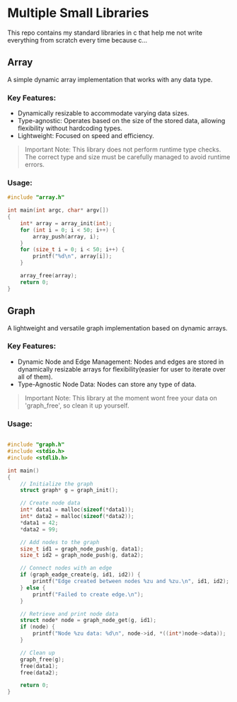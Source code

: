 # Multiple Small Libraries

This repo contains my standard libraries in c that help me not write everything from scratch every time because c...


## Array

A simple dynamic array implementation that works with any data type.

### Key Features:

- Dynamically resizable to accommodate varying data sizes.
- Type-agnostic: Operates based on the size of the stored data, allowing flexibility without hardcoding types.
- Lightweight: Focused on speed and efficiency.

>Important Note:
This library does not perform runtime type checks. The correct type and size must be carefully managed to avoid runtime errors.

### Usage:

```c
#include "array.h"

int main(int argc, char* argv[])
{
    int* array = array_init(int);
    for (int i = 0; i < 50; i++) {
        array_push(array, i);
    }
    for (size_t i = 0; i < 50; i++) {
        printf("%d\n", array[i]);
    }

    array_free(array);
    return 0;
}
```

## Graph

A lightweight and versatile graph implementation based on dynamic arrays.

### Key Features:

- Dynamic Node and Edge Management: Nodes and edges are stored in dynamically resizable arrays for flexibility(easier for user to iterate over all of them).
- Type-Agnostic Node Data: Nodes can store any type of data.

>Important Note:
This library at the moment wont free your data on 'graph_free', so clean it up yourself.

### Usage:

```c

#include "graph.h"
#include <stdio.h>
#include <stdlib.h>

int main()
{
    // Initialize the graph
    struct graph* g = graph_init();

    // Create node data
    int* data1 = malloc(sizeof(*data1));
    int* data2 = malloc(sizeof(*data2));
    *data1 = 42;
    *data2 = 99;

    // Add nodes to the graph
    size_t id1 = graph_node_push(g, data1);
    size_t id2 = graph_node_push(g, data2);

    // Connect nodes with an edge
    if (graph_eadge_create(g, id1, id2)) {
        printf("Edge created between nodes %zu and %zu.\n", id1, id2);
    } else {
        printf("Failed to create edge.\n");
    }

    // Retrieve and print node data
    struct node* node = graph_node_get(g, id1);
    if (node) {
        printf("Node %zu data: %d\n", node->id, *((int*)node->data));
    }

    // Clean up
    graph_free(g);
    free(data1);
    free(data2);

    return 0;
}
```
